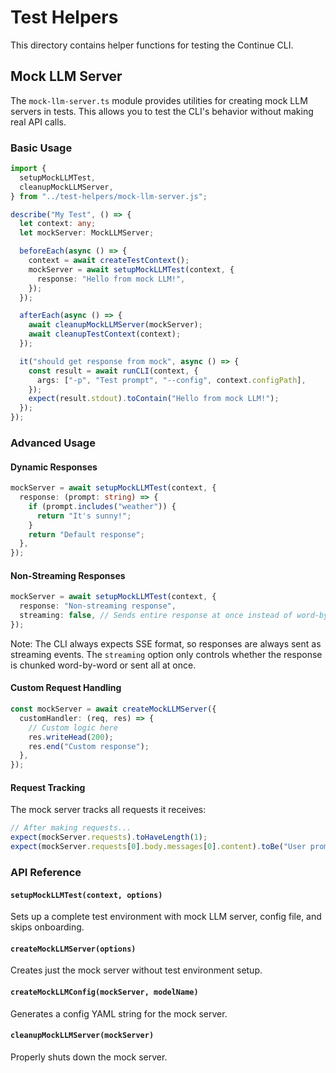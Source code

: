# Test Helpers

This directory contains helper functions for testing the Continue CLI.

## Mock LLM Server

The `mock-llm-server.ts` module provides utilities for creating mock LLM servers in tests. This allows you to test the CLI's behavior without making real API calls.

### Basic Usage

```typescript
import {
  setupMockLLMTest,
  cleanupMockLLMServer,
} from "../test-helpers/mock-llm-server.js";

describe("My Test", () => {
  let context: any;
  let mockServer: MockLLMServer;

  beforeEach(async () => {
    context = await createTestContext();
    mockServer = await setupMockLLMTest(context, {
      response: "Hello from mock LLM!",
    });
  });

  afterEach(async () => {
    await cleanupMockLLMServer(mockServer);
    await cleanupTestContext(context);
  });

  it("should get response from mock", async () => {
    const result = await runCLI(context, {
      args: ["-p", "Test prompt", "--config", context.configPath],
    });
    expect(result.stdout).toContain("Hello from mock LLM!");
  });
});
```

### Advanced Usage

#### Dynamic Responses

```typescript
mockServer = await setupMockLLMTest(context, {
  response: (prompt: string) => {
    if (prompt.includes("weather")) {
      return "It's sunny!";
    }
    return "Default response";
  },
});
```

#### Non-Streaming Responses

```typescript
mockServer = await setupMockLLMTest(context, {
  response: "Non-streaming response",
  streaming: false, // Sends entire response at once instead of word-by-word
});
```

Note: The CLI always expects SSE format, so responses are always sent as streaming events. The `streaming` option only controls whether the response is chunked word-by-word or sent all at once.

#### Custom Request Handling

```typescript
const mockServer = await createMockLLMServer({
  customHandler: (req, res) => {
    // Custom logic here
    res.writeHead(200);
    res.end("Custom response");
  },
});
```

#### Request Tracking

The mock server tracks all requests it receives:

```typescript
// After making requests...
expect(mockServer.requests).toHaveLength(1);
expect(mockServer.requests[0].body.messages[0].content).toBe("User prompt");
```

### API Reference

#### `setupMockLLMTest(context, options)`

Sets up a complete test environment with mock LLM server, config file, and skips onboarding.

#### `createMockLLMServer(options)`

Creates just the mock server without test environment setup.

#### `createMockLLMConfig(mockServer, modelName)`

Generates a config YAML string for the mock server.

#### `cleanupMockLLMServer(mockServer)`

Properly shuts down the mock server.
